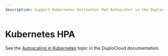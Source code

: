 ```yaml
---
description: Support Kubernetes Horizontal Pod Autoscaler in the DuploCloud Portal
---
```


# Kubernetes HPA

See the [Autoscaling in Kubernetes](../aws/use-cases/auto-scaling/kubernetes-scaling-options.md) topic in the DuploCloud documentation.
